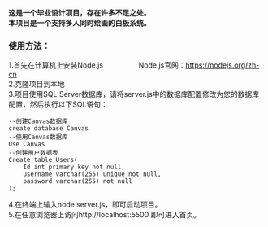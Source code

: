 **这是一个毕业设计项目，存在许多不足之处。**  
**本项目是一个支持多人同时绘画的白板系统。**
### 使用方法：
1.首先在计算机上安装Node.js&emsp;&emsp;&emsp;&emsp;&emsp;Node.js官网：https://nodejs.org/zh-cn  
2.克隆项目到本地  
3.项目使用SQL Server数据库，请将server.js中的数据库配置修改为您的数据库配置，然后执行以下SQL语句：
```
--创建Canvas数据库
create database Canvas
--使用Canvas数据库
Use Canvas
--创建用户数据表
Create table Users(
    Id int primary key not null,
    username varchar(255) unique not null,
    password varchar(255) not null
);
```
4.在终端上输入node server.js，即可启动项目。  
5.在任意浏览器上访问http://localhost:5500 即可进入首页。  
